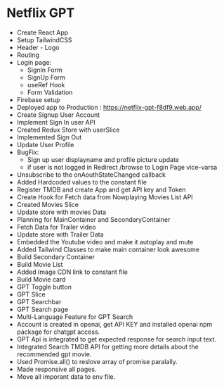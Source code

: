 # Netflix GPT

- Create React App
- Setup TailwindCSS
- Header - Logo
- Routing
- Login page:
  - SignIn Form
  - SignUp Form
  - useRef Hook
  - Form Validation
- Firebase setup
- Deployed app to Production : https://netflix-gpt-f8df9.web.app/
- Create Signup User Account
- Implement Sign In user API
- Created Redux Store with userSlice
- Implemented Sign Out
- Update User Profile
- BugFix:
  - Sign up user displayname and profile picture update
  - if user is not logged in Redirect /browse to Login Page vice-varsa
- Unsubscribe to the onAouthStateChanged callback
- Added Hardcoded values to the constant file
- Register TMDB and create App and get API key and Token
- Create Hook for Fetch data from Nowplaying Movies List API
- Created Movies Slice
- Update store with movies Data
- Planning for MainContainer and SecondaryContainer
- Fetch Data for Trailer video
- Update store with Trailer Data
- Embedded the Youtube video and make it autoplay and mute
- Added Tailwind Classes to make main container look awesome
- Build Secondary Container
- Build Movie List
- Added Image CDN link to constant file
- Build Movie card
- GPT Toggle button
- GPT Slice
- GPT Searchbar
- GPT Search page
- Multi-Language Feature for GPT Search
- Account is created in openai, get API KEY and installed openai npm package for chatgpt access.
- GPT Api is integrated to get expected response for search input text.
- Integrated Search TMDB API for getting more details about the recommended gpt movie.
- Used Promise.all() to reslove array of promise paralally.
- Made responsive all pages.
- Move all imporant data to env file.
